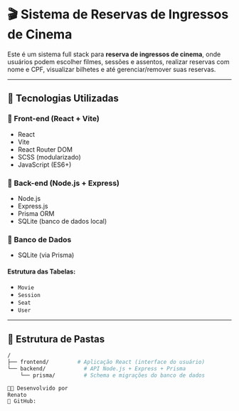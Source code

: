 # 🎬 Sistema de Reservas de Ingressos de Cinema

Este é um sistema full stack para **reserva de ingressos de cinema**, onde usuários podem escolher filmes, sessões e assentos, realizar reservas com nome e CPF, visualizar bilhetes e até gerenciar/remover suas reservas.

---

## 🧩 Tecnologias Utilizadas

### 🔹 Front-end (React + Vite)
- React 
- Vite
- React Router DOM
- SCSS (modularizado)
- JavaScript (ES6+)

### 🔹 Back-end (Node.js + Express)
- Node.js
- Express.js
- Prisma ORM
- SQLite (banco de dados local)

### 🔹 Banco de Dados
- SQLite (via Prisma)

#### Estrutura das Tabelas:
- `Movie`
- `Session`
- `Seat`
- `User`

---

## 📁 Estrutura de Pastas

```bash
/
├── frontend/         # Aplicação React (interface do usuário)
└── backend/            # API Node.js + Express + Prisma
    └── prisma/         # Schema e migrações do banco de dados

👨‍💻 Desenvolvido por
Renato
💼 GitHub: 